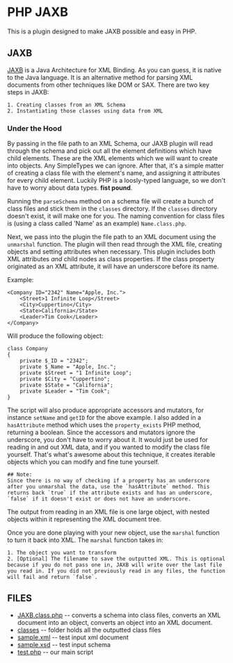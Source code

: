 PHP JAXB
========

This is a plugin designed to make JAXB possible and easy in PHP.

JAXB
----

[JAXB](http://jaxb.java.net/) is a Java Architecture for XML Binding. As you can guess, it is native to the Java language. It is an alternative method for parsing XML documents from other techniques like DOM or SAX. There are two key steps in JAXB:

    1. Creating classes from an XML Schema
    2. Instantiating those classes using data from XML


### Under the Hood

By passing in the file path to an XML Schema, our JAXB plugin will read through the schema and pick out all the element definitions which have child elements. These are the XML elements which we will want to create into objects. Any SimpleTypes we can ignore. After that, it's a simple matter of creating a class file with the element's name, and assigning it attributes for every child element. Luckily PHP is a loosly-typed language, so we don't have to worry about data types. **fist pound**.

Running the `parseSchema` method on a schema file will create a bunch of class files and stick them in the `classes` directory. If the `classes` directory doesn't exist, it will make one for you. The naming convention for class files is (using a class called 'Name' as an example) `Name.class.php`.

Next, we pass into the plugin the file path to an XML document using the `unmarshal` function. The plugin will then read through the XML file, creating objects and setting attributes when necessary. This plugin includes both XML attributes *and* child nodes as class properties. If the class property originated as an XML attribute, it will have an underscore before its name.

Example:

    <Company ID="2342" Name="Apple, Inc.">
        <Street>1 Infinite Loop</Street>
        <City>Cuppertino</City>
        <State>California</State>
        <Leader>Tim Cook</Leader>
    </Company>

Will produce the following object:

    class Company
    {
        private $_ID = "2342";
        private $_Name = "Apple, Inc.";
        private $Street = "1 Infinite Loop";
        private $City = "Cuppertino";
        private $State = "California";
        private $Leader = "Tim Cook";
    }

The script will also produce appropriate accessors and mutators, for instance `setName` and `getID` for the above example. I also added in a `hasAttribute` method which uses the `property_exists` PHP method, returning a boolean. Since the accessors and mutators ignore the underscore, you don't have to worry about it. It would just be used for reading in and out XML data, and if you wanted to modify the class file yourself. That's what's awesome about this technique, it creates iterable objects which you can modify and fine tune yourself.

    ## Note:
    Since there is no way of checking if a property has an underscore after you unmarshal the data, use the `hasAttribute` method. This returns back `true` if the attribute exists and has an underscore, `false` if it doesn't exist or does not have an underscore.

The output from reading in an XML file is one large object, with nested objects within it representing the XML document tree.

Once you are done playing with your new object, use the `marshal` function to turn it back into XML. The `marshal` function takes in:

    1. The object you want to transform
    2. [Optional] The filename to save the outputted XML. This is optional because if you do not pass one in, JAXB will write over the last file you read in. If you did not previously read in any files, the function will fail and return `false`.


FILES
-----

* [JAXB.class.php](https://github.com/josephspens/JAXB/blob/master/JAXB.class.php) -- converts a schema into class files, converts an XML document into an object, converts an object into an XML document.
* [classes](https://github.com/josephspens/JAXB/blob/master/classes) -- folder holds all the outputted class files
* [sample.xml](https://github.com/josephspens/JAXB/blob/master/sample.xml) -- test input xml document
* [sample.xsd](https://github.com/josephspens/JAXB/blob/master/sample.xsd) -- test input schema
* [test.php](https://github.com/josephspens/JAXB/blob/master/test.php) -- our main script
